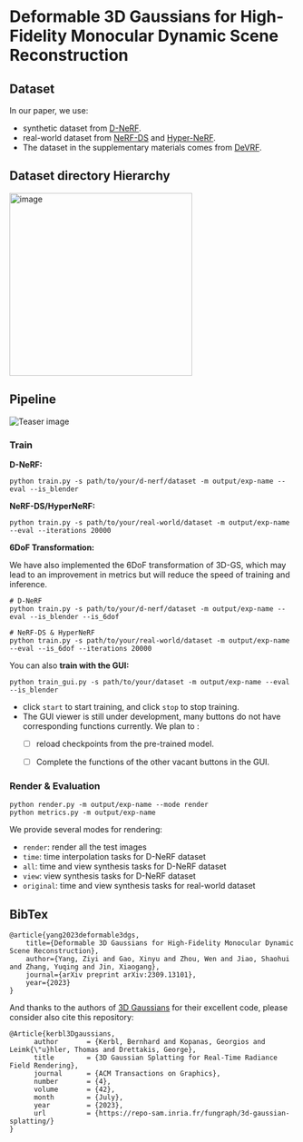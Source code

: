 # Deformable 3D Gaussians for High-Fidelity Monocular Dynamic Scene Reconstruction
## Dataset
In our paper, we use:

- synthetic dataset from [D-NeRF](https://www.albertpumarola.com/research/D-NeRF/index.html).
- real-world dataset from [NeRF-DS](https://jokeryan.github.io/projects/nerf-ds/) and [Hyper-NeRF](https://hypernerf.github.io/).
- The dataset in the supplementary materials comes from [DeVRF](https://jia-wei-liu.github.io/DeVRF/).

## Dataset directory Hierarchy
<img width="322" alt="image" src="https://github.com/TheKyu27/gs_prof/assets/80896996/6cf70584-f628-4cf1-a6e4-7979ab368cdb">

## Pipeline

![Teaser image](assets/pipeline.png)

### Train

**D-NeRF:**

```shell
python train.py -s path/to/your/d-nerf/dataset -m output/exp-name --eval --is_blender
```

**NeRF-DS/HyperNeRF:**

```shell
python train.py -s path/to/your/real-world/dataset -m output/exp-name --eval --iterations 20000
```

**6DoF Transformation:**

We have also implemented the 6DoF transformation of 3D-GS, which may lead to an improvement in metrics but will reduce the speed of training and inference.

```shell
# D-NeRF
python train.py -s path/to/your/d-nerf/dataset -m output/exp-name --eval --is_blender --is_6dof

# NeRF-DS & HyperNeRF
python train.py -s path/to/your/real-world/dataset -m output/exp-name --eval --is_6dof --iterations 20000
```

You can also **train with the GUI:**

```shell
python train_gui.py -s path/to/your/dataset -m output/exp-name --eval --is_blender
```

- click `start` to start training, and click `stop` to stop training.
- The GUI viewer is still under development, many buttons do not have corresponding functions currently. We plan to :
  - [ ] reload checkpoints from the pre-trained model.
  - [ ] Complete the functions of the other vacant buttons in the GUI.



### Render & Evaluation

```shell
python render.py -m output/exp-name --mode render
python metrics.py -m output/exp-name
```

We provide several modes for rendering:

- `render`: render all the test images
- `time`: time interpolation tasks for D-NeRF dataset
- `all`: time and view synthesis tasks for D-NeRF dataset
- `view`: view synthesis tasks for D-NeRF dataset
- `original`: time and view synthesis tasks for real-world dataset



## BibTex

```
@article{yang2023deformable3dgs,
    title={Deformable 3D Gaussians for High-Fidelity Monocular Dynamic Scene Reconstruction},
    author={Yang, Ziyi and Gao, Xinyu and Zhou, Wen and Jiao, Shaohui and Zhang, Yuqing and Jin, Xiaogang},
    journal={arXiv preprint arXiv:2309.13101},
    year={2023}
}
```

And thanks to the authors of [3D Gaussians](https://repo-sam.inria.fr/fungraph/3d-gaussian-splatting/) for their excellent code, please consider also cite this repository:

```
@Article{kerbl3Dgaussians,
      author       = {Kerbl, Bernhard and Kopanas, Georgios and Leimk{\"u}hler, Thomas and Drettakis, George},
      title        = {3D Gaussian Splatting for Real-Time Radiance Field Rendering},
      journal      = {ACM Transactions on Graphics},
      number       = {4},
      volume       = {42},
      month        = {July},
      year         = {2023},
      url          = {https://repo-sam.inria.fr/fungraph/3d-gaussian-splatting/}
}
```

